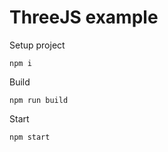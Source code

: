 # ThreeJS example

Setup project
    
    npm i
    
Build

    npm run build

Start
    
    npm start
